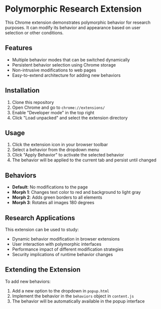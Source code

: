 # Polymorphic Research Extension

This Chrome extension demonstrates polymorphic behavior for research purposes. It can modify its behavior and appearance based on user selection or other conditions.

## Features

- Multiple behavior modes that can be switched dynamically
- Persistent behavior selection using Chrome storage
- Non-intrusive modifications to web pages
- Easy-to-extend architecture for adding new behaviors

## Installation

1. Clone this repository
2. Open Chrome and go to `chrome://extensions/`
3. Enable "Developer mode" in the top right
4. Click "Load unpacked" and select the extension directory

## Usage

1. Click the extension icon in your browser toolbar
2. Select a behavior from the dropdown menu
3. Click "Apply Behavior" to activate the selected behavior
4. The behavior will be applied to the current tab and persist until changed

## Behaviors

- **Default**: No modifications to the page
- **Morph 1**: Changes text color to red and background to light gray
- **Morph 2**: Adds green borders to all elements
- **Morph 3**: Rotates all images 180 degrees

## Research Applications

This extension can be used to study:
- Dynamic behavior modification in browser extensions
- User interaction with polymorphic interfaces
- Performance impact of different modification strategies
- Security implications of runtime behavior changes

## Extending the Extension

To add new behaviors:
1. Add a new option to the dropdown in `popup.html`
2. Implement the behavior in the `behaviors` object in `content.js`
3. The behavior will be automatically available in the popup interface 